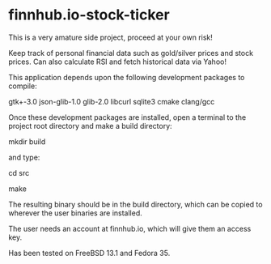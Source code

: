 # finnhub.io-stock-ticker
This is a very amature side project, proceed at your own risk!

Keep track of personal financial data such as gold/silver prices and stock prices.  Can also calculate RSI and fetch historical data via Yahoo!

This application depends upon the following development packages to compile:

gtk+-3.0 json-glib-1.0 glib-2.0 libcurl sqlite3 cmake clang/gcc

Once these development packages are installed, open a terminal to the project root directory and make a build directory: 

mkdir build

and type: 

cd src

make

The resulting binary should be in the build directory,
which can be copied to wherever the user binaries are installed.

The user needs an account at finnhub.io, which will give them an access key.

Has been tested on FreeBSD 13.1 and Fedora 35.
